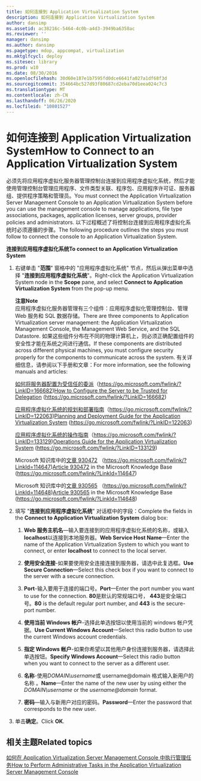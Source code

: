 ```yaml
---
title: 如何连接到 Application Virtualization System
description: 如何连接到 Application Virtualization System
author: dansimp
ms.assetid: ac38216c-5464-4c0b-a4d3-3949ba6358ac
ms.reviewer: ''
manager: dansimp
ms.author: dansimp
ms.pagetype: mdop, appcompat, virtualization
ms.mktglfcycl: deploy
ms.sitesec: library
ms.prod: w10
ms.date: 08/30/2016
ms.openlocfilehash: 30d60e187e1b7595fd0dce6641fa027a1df68f3d
ms.sourcegitcommit: 354664bc527d93f80687cd2eba70d1eea024c7c3
ms.translationtype: MT
ms.contentlocale: zh-CN
ms.lasthandoff: 06/26/2020
ms.locfileid: "10801527"
---
```

# <span data-ttu-id="9bd46-103">如何连接到 Application Virtualization System</span><span class="sxs-lookup"><span data-stu-id="9bd46-103">How to Connect to an Application Virtualization System</span></span>


<span data-ttu-id="9bd46-104">必须先将应用程序虚拟化服务器管理控制台连接到应用程序虚拟化系统，然后才能使用管理控制台管理应用程序、文件类型关联、程序包、应用程序许可证、服务器组、提供程序策略和管理员。</span><span class="sxs-lookup"><span data-stu-id="9bd46-104">You must connect the Application Virtualization Server Management Console to an Application Virtualization System before you can use the management console to manage applications, file type associations, packages, application licenses, server groups, provider policies and administrators.</span></span> <span data-ttu-id="9bd46-105">以下过程概述了将控制台连接到应用程序虚拟化系统时必须遵循的步骤。</span><span class="sxs-lookup"><span data-stu-id="9bd46-105">The following procedure outlines the steps you must follow to connect the console to an Application Virtualization System.</span></span>

**<span data-ttu-id="9bd46-106">连接到应用程序虚拟化系统</span><span class="sxs-lookup"><span data-stu-id="9bd46-106">To connect to an Application Virtualization System</span></span>**

1. <span data-ttu-id="9bd46-107">右键单击 "**范围**" 窗格中的 "应用程序虚拟化系统" 节点，然后从弹出菜单中选择 "**连接到应用程序虚拟化系统**"。</span><span class="sxs-lookup"><span data-stu-id="9bd46-107">Right-click the Application Virtualization System node in the **Scope** pane, and select **Connect to Application Virtualization System** from the pop-up menu.</span></span>

   **<span data-ttu-id="9bd46-108">注意</span><span class="sxs-lookup"><span data-stu-id="9bd46-108">Note</span></span>**  
   <span data-ttu-id="9bd46-109">应用程序虚拟化服务器管理有三个组件：应用程序虚拟化管理控制台、管理 Web 服务和 SQL 数据存储。</span><span class="sxs-lookup"><span data-stu-id="9bd46-109">There are three components to Application Virtualization server management: the Application Virtualization Management Console, the Management Web Service, and the SQL Datastore.</span></span> <span data-ttu-id="9bd46-110">如果这些组件分布在不同的物理计算机上，则必须正确配置组件的安全性才能在系统之间进行通信。</span><span class="sxs-lookup"><span data-stu-id="9bd46-110">If these components are distributed across different physical machines, you must configure security properly for the components to communicate across the system.</span></span> <span data-ttu-id="9bd46-111">有关详细信息，请参阅以下手册和文章：</span><span class="sxs-lookup"><span data-stu-id="9bd46-111">For more information, see the following manuals and articles:</span></span>

   <span data-ttu-id="9bd46-112">[如何将服务器配置为受信任的委派](https://go.microsoft.com/fwlink/?LinkID=166682)（https://go.microsoft.com/fwlink/?LinkID=166682)</span><span class="sxs-lookup"><span data-stu-id="9bd46-112">[How to Configure the Server to be Trusted for Delegation](https://go.microsoft.com/fwlink/?LinkID=166682) (https://go.microsoft.com/fwlink/?LinkID=166682)</span></span>

   <span data-ttu-id="9bd46-113">[应用程序虚拟化系统的规划和部署指南](https://go.microsoft.com/fwlink/?LinkID=122063)（https://go.microsoft.com/fwlink/?LinkID=122063)</span><span class="sxs-lookup"><span data-stu-id="9bd46-113">[Planning and Deployment Guide for the Application Virtualization System](https://go.microsoft.com/fwlink/?LinkID=122063) (https://go.microsoft.com/fwlink/?LinkID=122063)</span></span>

   <span data-ttu-id="9bd46-114">[应用程序虚拟化系统的操作指南](https://go.microsoft.com/fwlink/?LinkID=133129)（https://go.microsoft.com/fwlink/?LinkID=133129)</span><span class="sxs-lookup"><span data-stu-id="9bd46-114">[Operations Guide for the Application Virtualization System](https://go.microsoft.com/fwlink/?LinkID=133129) (https://go.microsoft.com/fwlink/?LinkID=133129)</span></span>

   <span data-ttu-id="9bd46-115">Microsoft 知识库中的[文章 930472](https://go.microsoft.com/fwlink/?LinkId=114647) （https://go.microsoft.com/fwlink/?LinkId=114647)</span><span class="sxs-lookup"><span data-stu-id="9bd46-115">[Article 930472](https://go.microsoft.com/fwlink/?LinkId=114647) in the Microsoft Knowledge Base (https://go.microsoft.com/fwlink/?LinkId=114647)</span></span>

   <span data-ttu-id="9bd46-116">Microsoft 知识库中的[文章 930565](https://go.microsoft.com/fwlink/?LinkId=114648) （https://go.microsoft.com/fwlink/?LinkId=114648)</span><span class="sxs-lookup"><span data-stu-id="9bd46-116">[Article 930565](https://go.microsoft.com/fwlink/?LinkId=114648) in the Microsoft Knowledge Base (https://go.microsoft.com/fwlink/?LinkId=114648)</span></span>

     

2. <span data-ttu-id="9bd46-117">填写 "**连接到应用程序虚拟化系统**" 对话框中的字段：</span><span class="sxs-lookup"><span data-stu-id="9bd46-117">Complete the fields in the **Connect to Application Virtualization System** dialog box:</span></span>

   1. <span data-ttu-id="9bd46-118">**Web 服务主机名**—输入要连接到的应用程序虚拟化系统的名称，或输入**localhost**以连接到本地服务器。</span><span class="sxs-lookup"><span data-stu-id="9bd46-118">**Web Service Host Name**—Enter the name of the Application Virtualization System to which you want to connect, or enter **localhost** to connect to the local server.</span></span>

   2. <span data-ttu-id="9bd46-119">**使用安全连接**-如果要使用安全连接连接到服务器，请选中此复选框。</span><span class="sxs-lookup"><span data-stu-id="9bd46-119">**Use Secure Connection**—Select this check box if you want to connect to the server with a secure connection.</span></span>

   3. <span data-ttu-id="9bd46-120">**Port**-输入要用于连接的端口号。</span><span class="sxs-lookup"><span data-stu-id="9bd46-120">**Port**—Enter the port number you want to use for the connection.</span></span> <span data-ttu-id="9bd46-121">**80**是默认的常规端口号， **443**是安全端口号。</span><span class="sxs-lookup"><span data-stu-id="9bd46-121">**80** is the default regular port number, and **443** is the secure-port number.</span></span>

   4. <span data-ttu-id="9bd46-122">**使用当前 Windows 帐户**-选择此单选按钮以使用当前的 windows 帐户凭据。</span><span class="sxs-lookup"><span data-stu-id="9bd46-122">**Use Current Windows Account**—Select this radio button to use the current Windows account credentials.</span></span>

   5. <span data-ttu-id="9bd46-123">**指定 Windows 帐户**-如果你希望以其他用户身份连接到服务器，请选择此单选按钮。</span><span class="sxs-lookup"><span data-stu-id="9bd46-123">**Specify Windows Account**—Select this radio button when you want to connect to the server as a different user.</span></span>

   6. <span data-ttu-id="9bd46-124">**名称**-使用*DOMAIN\\username*或 username@domain 格式输入新用户的名称 <em> </em> 。</span><span class="sxs-lookup"><span data-stu-id="9bd46-124">**Name**—Enter the name of the new user by using either the *DOMAIN\\username* or the <em>username@domain</em> format.</span></span>

   7. <span data-ttu-id="9bd46-125">**密码**—输入与新用户对应的密码。</span><span class="sxs-lookup"><span data-stu-id="9bd46-125">**Password**—Enter the password that corresponds to the new user.</span></span>

3. <span data-ttu-id="9bd46-126">单击**确定**。</span><span class="sxs-lookup"><span data-stu-id="9bd46-126">Click **OK**.</span></span>

## <span data-ttu-id="9bd46-127">相关主题</span><span class="sxs-lookup"><span data-stu-id="9bd46-127">Related topics</span></span>


[<span data-ttu-id="9bd46-128">如何在 Application Virtualization Server Management Console 中执行管理任务</span><span class="sxs-lookup"><span data-stu-id="9bd46-128">How to Perform Administrative Tasks in the Application Virtualization Server Management Console</span></span>](how-to-perform-administrative-tasks-in-the-application-virtualization-server-management-console.md)

 

 





